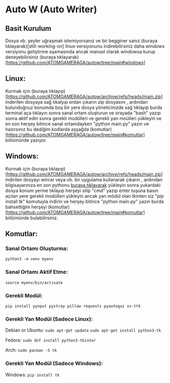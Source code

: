 # Auto W (Auto Writer)

## Basit Kurulum

Dosya vb. şeyler uğraşmak istemiyorsanız ve bir begginer sanız (buraya tıklayarak)[still-working-on] linux versiyonunu indirebilirsiniz daha windows versiyonu geliştirme aşamasında ancak manuel olarak windowsa kurup deneyebilirsiniz (buraya tıklayarak)[https://github.com/ATOMGAMERAGA/autow/tree/main#windows]

## Linux:

Kurmak için (buraya tıklayıp)[https://github.com/ATOMGAMERAGA/autow/archive/refs/heads/main.zip] inderilen dosyaya sağ tıkalyıp ordan çıkarın zip dosyasını , ardından bulunduğnuz konumda boş bir yere dosya yöneticinizde sağ tıklayıp burda terminal aça tıklayın sonra sanal ortam oluşturun ve orayada "bash" yazıp sonra aktif edin sonra gerekli modülleri ve gerekli yan moülleri yükleyin ve en son herşey bitince sanal ortamdayken "python main.py" yazın ve hazırsınız bu dediğim kodlarda aşşağda (komutlar)[https://github.com/ATOMGAMERAGA/autow/tree/main#komutlar] bölümünde yazıyor.

## Windows:

Kurmak için (buraya tıklayıp)[https://github.com/ATOMGAMERAGA/autow/archive/refs/heads/main.zip] indirilen dosyayı winrar veya vb. bir uygulama kullanarak çıkarın , ardından bilgisayarınıza en son pythonu [buraya tıklayarak](https://www.python.org/ftp/python/3.13.2/python-3.13.2-amd64.exe) yükleyin sonra yukardaki dosya konum yerine tıklayıp herşeyi silip "cmd" yazıp enter tuşuna basın açılan yere gerekli modülleri yükleyin ancak yan mödül olan tkinterı siz "pip install tk" komutuyla indirin ve herşey bitince "python main.py" yazın burda bahsettiğim herşeyi (komutlar)[https://github.com/ATOMGAMERAGA/autow/tree/main#komutlar] bölümünde bulabilirsiniz.

## Komutlar: 

### Sanal Ortamı Oluşturma:
   `python3 -m venv myenv`

### Sanal Ortamı Aktif Etme:
   `source myenv/bin/activate`

### Gerekli Modül:
   `pip install pynput pystray pillow requests pyautogui sv-ttk`



### Gerekli Yan Modül (Sadece Linux):
 Debian or Ubuntu:
  `sudo apt-get update`
  `sudo apt-get install python3-tk`

 Fedora:
  `sudo dnf install python3-tkinter`

 Arch:
  `sudo pacman -S tk`

### Gerekli Yan Modül (Sadece Windows):
 Windows:
  `pip install tk`
  
